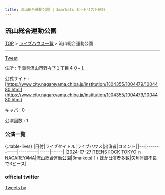 ```yaml
---
title: 流山総合運動公園 | 3markets セットリスト統計
---
```

## 流山総合運動公園

[TOP](/setlist/) > [ライブハウス一覧](livehouses.html) > 流山総合運動公園

___

<a href="https://twitter.com/share?ref_src=twsrc%5Etfw" data-text="3markets[ ]セットリスト > 流山総合運動公園" class="twitter-share-button" data-via="3markets" data-hashtags="3markets" data-related="3markets" data-show-count="false">Tweet</a>

住所
:    <a href="https://www.google.co.jp/maps/search/%E5%8D%83%E8%91%89%E7%9C%8C%E6%B5%81%E5%B1%B1%E5%B8%82%E9%87%8E%E3%80%85%E4%B8%8B%EF%BC%91%E4%B8%81%E7%9B%AE%EF%BC%94%EF%BC%90%E2%88%92%EF%BC%91" rel="noopener noreferrer" target="_blank">千葉県流山市野々下１丁目４０−１</a>

公式サイト
:    [https://www.city.nagareyama.chiba.jp/institution/1004355/1004479/1004480.html](https://www.city.nagareyama.chiba.jp/institution/1004355/1004479/1004480.html)

キャパ
:    0

公演回数
: 1



### 公演一覧

{:.table-lives}
|日付|ライブタイトル|ライブハウス|出演者|コメント|
|---|------------|----------|-----|------|
|<span class="nowrap">2024-07-27</span>|[TEENS ROCK TOKYO in NAGAREYAMA](live134.html)|[流山総合運動公園](livehouse086.html)|3markets[ ] / ほか出演者多数|矢矧体調不良で3ピース|




### official twitter

<a class="twitter-timeline" href="https://twitter.com/?ref_src=twsrc%5Etfw">Tweets by </a> <script async src="https://platform.twitter.com/widgets.js" charset="utf-8"></script>


<script async src="https://platform.twitter.com/widgets.js" charset="utf-8"></script>